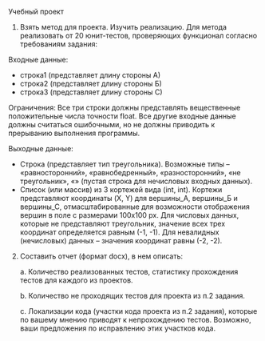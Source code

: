 Учебный проект

1. Взять метод для проекта. Изучить реализацию. Для метода реализовать от 20 юнит-тестов, проверяющих функционал согласно требованиям задания:
   
Входные данные:
- строка1 (представляет длину стороны А)
- строка2 (представляет длину стороны Б)
- строка3 (представляет длину стороны С)

Ограничения: Все три строки должны представлять вещественные положительные
числа точности float. Все другие входные данные должны считаться ошибочными,
но не должны приводить к прерыванию выполнения программы.

Выходные данные:
- Строка (представляет тип треугольника). Возможные типы – «равносторонний»,
«равнобедренный», «разносторонний», «не треугольник», «» (пустая строка для
нечисловых входных данных).
- Список (или массив) из 3 кортежей вида (int, int). Кортежи представляют
координаты (X, Y) для вершины_А, вершины_Б и вершины_С,
отмасштабированные для возможности отображения вершин в поле с размерами
100x100 px. Для числовых данных, которые не представляют треугольник,
значение всех трех координат определяется равным (-1, -1). Для невалидных
(нечисловых) данных – значения координат равны (-2, -2).

2. Составить отчет (формат docx), в нем описать:
   
   a. Количество реализованных тестов, статистику прохождения тестов для каждого из проектов.

   b. Количество не проходящих тестов для проекта из п.2 задания.

   c. Локализации кода (участки кода проекта из п.2 задания), которые по вашему мнению приводят к непрохождению тестов. Возможно, ваши предложения по исправлению этих участков кода.
